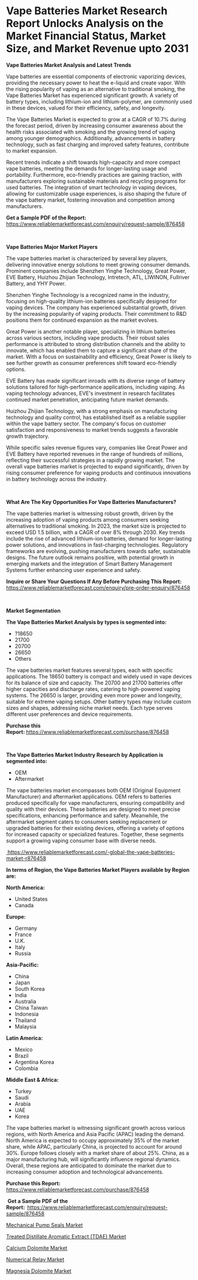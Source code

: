 <p><h1>Vape Batteries Market Research Report Unlocks Analysis on the Market Financial Status, Market Size, and Market Revenue upto 2031</h1></p><p><strong>Vape Batteries Market Analysis and Latest Trends</strong></p>
<p><p>Vape batteries are essential components of electronic vaporizing devices, providing the necessary power to heat the e-liquid and create vapor. With the rising popularity of vaping as an alternative to traditional smoking, the Vape Batteries Market has experienced significant growth. A variety of battery types, including lithium-ion and lithium-polymer, are commonly used in these devices, valued for their efficiency, safety, and longevity.</p><p>The Vape Batteries Market is expected to grow at a CAGR of 10.7% during the forecast period, driven by increasing consumer awareness about the health risks associated with smoking and the growing trend of vaping among younger demographics. Additionally, advancements in battery technology, such as fast charging and improved safety features, contribute to market expansion. </p><p>Recent trends indicate a shift towards high-capacity and more compact vape batteries, meeting the demands for longer-lasting usage and portability. Furthermore, eco-friendly practices are gaining traction, with manufacturers exploring sustainable materials and recycling programs for used batteries. The integration of smart technology in vaping devices, allowing for customizable usage experiences, is also shaping the future of the vape battery market, fostering innovation and competition among manufacturers.</p></p>
<p><strong>Get a Sample PDF of the Report:&nbsp;</strong> <a href="https://www.reliablemarketforecast.com/enquiry/request-sample/876458?utm_campaign=1833&utm_medium=2&utm_source=Github&utm_content=ia&utm_term=03122024&utm_id=vape-batteries">https://www.reliablemarketforecast.com/enquiry/request-sample/876458</a></p>
<p>&nbsp;</p>
<p><strong>Vape Batteries Major Market Players</strong></p>
<p><p>The vape batteries market is characterized by several key players, delivering innovative energy solutions to meet growing consumer demands. Prominent companies include Shenzhen Yinghe Technology, Great Power, EVE Battery, Huizhou Zhijian Technology, Intretech, ATL, LIWINON, Fullriver Battery, and YHY Power.</p><p>Shenzhen Yinghe Technology is a recognized name in the industry, focusing on high-quality lithium-ion batteries specifically designed for vaping devices. The company has experienced substantial growth, driven by the increasing popularity of vaping products. Their commitment to R&D positions them for continued expansion as the market evolves.</p><p>Great Power is another notable player, specializing in lithium batteries across various sectors, including vape products. Their robust sales performance is attributed to strong distribution channels and the ability to innovate, which has enabled them to capture a significant share of the market. With a focus on sustainability and efficiency, Great Power is likely to see further growth as consumer preferences shift toward eco-friendly options.</p><p>EVE Battery has made significant inroads with its diverse range of battery solutions tailored for high-performance applications, including vaping. As vaping technology advances, EVE's investment in research facilitates continued market penetration, anticipating future market demands.</p><p>Huizhou Zhijian Technology, with a strong emphasis on manufacturing technology and quality control, has established itself as a reliable supplier within the vape battery sector. The company's focus on customer satisfaction and responsiveness to market trends suggests a favorable growth trajectory.</p><p>While specific sales revenue figures vary, companies like Great Power and EVE Battery have reported revenues in the range of hundreds of millions, reflecting their successful strategies in a rapidly growing market. The overall vape batteries market is projected to expand significantly, driven by rising consumer preference for vaping products and continuous innovations in battery technology across the industry.</p></p>
<p>&nbsp;</p>
<p><strong>What Are The Key Opportunities For Vape Batteries Manufacturers?</strong></p>
<p><p>The vape batteries market is witnessing robust growth, driven by the increasing adoption of vaping products among consumers seeking alternatives to traditional smoking. In 2023, the market size is projected to exceed USD 1.5 billion, with a CAGR of over 8% through 2030. Key trends include the rise of advanced lithium-ion batteries, demand for longer-lasting power solutions, and innovations in fast-charging technologies. Regulatory frameworks are evolving, pushing manufacturers towards safer, sustainable designs. The future outlook remains positive, with potential growth in emerging markets and the integration of Smart Battery Management Systems further enhancing user experience and safety.</p></p>
<p><strong>Inquire or Share Your Questions If Any Before Purchasing This Report:</strong> <a href="https://www.reliablemarketforecast.com/enquiry/pre-order-enquiry/876458?utm_campaign=1833&utm_medium=2&utm_source=Github&utm_content=ia&utm_term=03122024&utm_id=vape-batteries">https://www.reliablemarketforecast.com/enquiry/pre-order-enquiry/876458</a></p>
<p>&nbsp;</p>
<p><strong>Market Segmentation</strong></p>
<p><strong>The Vape Batteries Market Analysis by types is segmented into:</strong></p>
<p><ul><li>?18650</li><li>21700</li><li>20700</li><li>26650</li><li>Others</li></ul></p>
<p><p>The vape batteries market features several types, each with specific applications. The 18650 battery is compact and widely used in vape devices for its balance of size and capacity. The 20700 and 21700 batteries offer higher capacities and discharge rates, catering to high-powered vaping systems. The 26650 is larger, providing even more power and longevity, suitable for extreme vaping setups. Other battery types may include custom sizes and shapes, addressing niche market needs. Each type serves different user preferences and device requirements.</p></p>
<p><strong>Purchase this Report:&nbsp;</strong><a href="https://www.reliablemarketforecast.com/purchase/876458?utm_campaign=1833&utm_medium=2&utm_source=Github&utm_content=ia&utm_term=03122024&utm_id=vape-batteries">https://www.reliablemarketforecast.com/purchase/876458</a></p>
<p>&nbsp;</p>
<p><strong>The Vape Batteries Market Industry Research by Application is segmented into:</strong></p>
<p><ul><li>OEM</li><li>Aftermarket</li></ul></p>
<p><p>The vape batteries market encompasses both OEM (Original Equipment Manufacturer) and aftermarket applications. OEM refers to batteries produced specifically for vape manufacturers, ensuring compatibility and quality with their devices. These batteries are designed to meet precise specifications, enhancing performance and safety. Meanwhile, the aftermarket segment caters to consumers seeking replacement or upgraded batteries for their existing devices, offering a variety of options for increased capacity or specialized features. Together, these segments support a growing vaping consumer base with diverse needs.</p></p>
<p><a href="https://www.reliablemarketforecast.com/-global-the-vape-batteries-market-r876458?utm_campaign=1833&utm_medium=2&utm_source=Github&utm_content=ia&utm_term=03122024&utm_id=vape-batteries">&nbsp;https://www.reliablemarketforecast.com/-global-the-vape-batteries-market-r876458</a></p>
<p><strong>In terms of Region, the Vape Batteries Market Players available by Region are:</strong></p>
<p>
    <p> <strong> North America: </strong>
        <ul>
            <li>United States</li>
            <li>Canada</li>
        </ul>
        </p> 
    <p> <strong> Europe: </strong>
        <ul>
            <li>Germany</li>
            <li>France</li>
            <li>U.K.</li>
            <li>Italy</li>
            <li>Russia</li>
        </ul>
        </p> 
    <p> <strong> Asia-Pacific: </strong>
        <ul>
            <li>China</li>
            <li>Japan</li>
            <li>South Korea</li>
            <li>India</li>
            <li>Australia</li>
            <li>China Taiwan</li>
            <li>Indonesia</li>
            <li>Thailand</li>
            <li>Malaysia</li>
        </ul>
        </p> 
    <p> <strong> Latin America: </strong>
        <ul>
            <li>Mexico</li>
            <li>Brazil</li>
            <li>Argentina Korea</li>
            <li>Colombia</li>
        </ul>
        </p> 
    <p> <strong> Middle East & Africa: </strong>
        <ul>
            <li>Turkey</li>
            <li>Saudi</li>
            <li>Arabia</li>
            <li>UAE</li>
            <li>Korea</li>
        </ul>
    </p>
    </p>
<p><p>The vape batteries market is witnessing significant growth across various regions, with North America and Asia Pacific (APAC) leading the demand. North America is expected to occupy approximately 35% of the market share, while APAC, particularly China, is projected to account for around 30%. Europe follows closely with a market share of about 25%. China, as a major manufacturing hub, will significantly influence regional dynamics. Overall, these regions are anticipated to dominate the market due to increasing consumer adoption and technological advancements.</p></p>
<p><strong>Purchase this Report: </strong><a href="https://www.reliablemarketforecast.com/purchase/876458?utm_campaign=1833&utm_medium=2&utm_source=Github&utm_content=ia&utm_term=03122024&utm_id=vape-batteries">https://www.reliablemarketforecast.com/purchase/876458</a></p>
<p>&nbsp;<strong>Get a Sample PDF of the Report:&nbsp;&nbsp;</strong><a href="https://www.reliablemarketforecast.com/enquiry/request-sample/876458?utm_campaign=1833&utm_medium=2&utm_source=Github&utm_content=ia&utm_term=03122024&utm_id=vape-batteries">https://www.reliablemarketforecast.com/enquiry/request-sample/876458</a></p>
<p><strong></strong></p>
<p><p><a href="https://www.linkedin.com/pulse/mechanical-pump-seals-market-evolution-key-trends-regional-6eshe?utm_campaign=1833&utm_medium=2&utm_source=Github&utm_content=ia&utm_term=03122024&utm_id=vape-batteries">Mechanical Pump Seals Market</a></p><p><a href="https://github.com/FassouRP/Market-Research-Report-List-6/blob/main/treated-distillate-aromatic-extract-tdae-market.md?utm_campaign=1833&utm_medium=2&utm_source=Github&utm_content=ia&utm_term=03122024&utm_id=vape-batteries">Treated Distillate Aromatic Extract (TDAE) Market</a></p><p><a href="https://issuu.com/reportprime-2/docs/calcium-dolomite-market-size-2030.pptx?utm_campaign=1833&utm_medium=2&utm_source=Github&utm_content=ia&utm_term=03122024&utm_id=vape-batteries">Calcium Dolomite Market</a></p><p><a href="https://www.linkedin.com/pulse/numerical-relay-market-size-growth-trends-statistics-forecasts-rlc1f?utm_campaign=1833&utm_medium=2&utm_source=Github&utm_content=ia&utm_term=03122024&utm_id=vape-batteries">Numerical Relay Market</a></p><p><a href="https://issuu.com/reportprime-2/docs/magnesia-dolomite-market-size-2030.pptx?utm_campaign=1833&utm_medium=2&utm_source=Github&utm_content=ia&utm_term=03122024&utm_id=vape-batteries">Magnesia Dolomite Market</a></p></p>